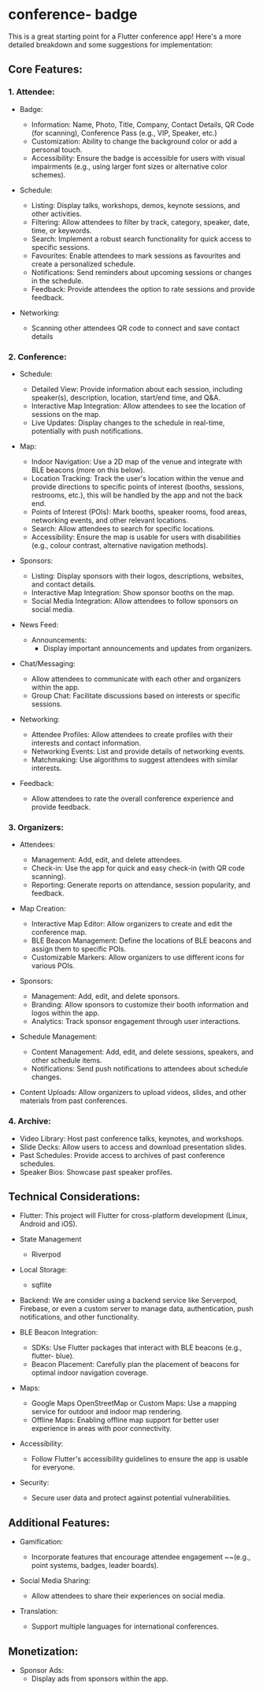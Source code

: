 # conference- badge

This is a great starting point for a Flutter conference app! Here's a more detailed breakdown and some suggestions for implementation:

## Core Features:

### 1.	Attendee:

 - Badge:
   - Information: Name, Photo, Title, Company, Contact Details, QR Code (for scanning), Conference Pass (e.g., VIP, Speaker, etc.)
   - Customization: Ability to change the background color or add a personal touch.
   - Accessibility: Ensure the badge is accessible for users with visual impairments (e.g., using larger font sizes or alternative color schemes).

 - Schedule:
   - Listing: Display talks, workshops, demos, keynote sessions, and other activities.
   - Filtering: Allow attendees to filter by track, category, speaker, date, time, or keywords.
   - Search: Implement a robust search functionality for quick access to specific sessions.
   - Favourites: Enable attendees to mark sessions as favourites and create a personalized schedule.
   - Notifications: Send reminders about upcoming sessions or changes in the schedule.
   - Feedback: Provide attendees the option to rate sessions and provide feedback.

 - Networking:
   - Scanning other attendees QR code to connect and save contact details


### 2.	Conference:

 - Schedule:
   - Detailed View: Provide information about each session, including speaker(s), description, location, start/end time, and Q&A.
   - Interactive Map Integration: Allow attendees to see the location of sessions on the map.
   - Live Updates: Display changes to the schedule in real-time, potentially with push notifications.

 - Map:
   - Indoor Navigation: Use a 2D map of the venue and integrate with BLE beacons (more on this below).
   - Location Tracking: Track the user's location within the venue and provide directions to specific points of interest (booths, sessions, restrooms, etc.), this will be handled by the app and not the back end.
   - Points of Interest (POIs): Mark booths, speaker rooms, food areas, networking events, and other relevant locations.
   - Search: Allow attendees to search for specific locations.
   - Accessibility: Ensure the map is usable for users with disabilities (e.g., colour contrast, alternative navigation methods).

 - Sponsors:
   - Listing: Display sponsors with their logos, descriptions, websites, and contact details.
   - Interactive Map Integration: Show sponsor booths on the map.
   - Social Media Integration: Allow attendees to follow sponsors on social media.

 - News Feed:
   - Announcements:
     - Display important announcements and updates from organizers.

 - Chat/Messaging:
   - Allow attendees to communicate with each other and organizers within the app.
   - Group Chat: Facilitate discussions based on interests or specific sessions.

 - Networking:
   - Attendee Profiles: Allow attendees to create profiles with their interests and contact information.
   - Networking Events: List and provide details of networking events.
   - Matchmaking: Use algorithms to suggest attendees with similar interests.

 - Feedback:
   - Allow attendees to rate the overall conference experience and provide feedback.

### 3.	Organizers:

 - Attendees:
   - Management: Add, edit, and delete attendees.
   - Check-in: Use the app for quick and easy check-in (with QR code scanning).
   - Reporting: Generate reports on attendance, session popularity, and feedback.

 - Map Creation:
   - Interactive Map Editor: Allow organizers to create and edit the conference map.
   - BLE Beacon Management: Define the locations of BLE beacons and assign them to specific POIs.
   - Customizable Markers: Allow organizers to use different icons for various POIs.

 - Sponsors:
   - Management: Add, edit, and delete sponsors.
   - Branding: Allow sponsors to customize their booth information and logos within the app.
   - Analytics: Track sponsor engagement through user interactions.

 - Schedule Management:
   - Content Management: Add, edit, and delete sessions, speakers, and other schedule items.
   - Notifications: Send push notifications to attendees about schedule changes.

 - Content Uploads:
   Allow organizers to upload videos, slides, and other materials from past conferences.

### 4.	Archive:

 - Video Library: Host past conference talks, keynotes, and workshops.
 - Slide Decks: Allow users to access and download presentation slides.
 - Past Schedules: Provide access to archives of past conference schedules.
 - Speaker Bios: Showcase past speaker profiles.


## Technical Considerations:

 - Flutter: This project will Flutter for cross-platform development (Linux, Android and iOS).
 
 - State Management
   - Riverpod

 - Local Storage:
   - sqflite

 - Backend: We are consider using a backend service like Serverpod, Firebase, or even a custom server to manage data, authentication, push notifications, and other functionality.

 - BLE Beacon Integration:
   - SDKs: Use Flutter packages that interact with BLE beacons (e.g., flutter- blue).
   - Beacon Placement: Carefully plan the placement of beacons for optimal indoor navigation coverage.

 - Maps:
   - Google Maps OpenStreetMap or Custom Maps: Use a mapping service for outdoor and indoor map rendering.
   - Offline Maps: Enabling offline map support for better user experience in areas with poor connectivity.

 - Accessibility:
   - Follow Flutter's accessibility guidelines to ensure the app is usable for everyone.

 - Security:
   - Secure user data and protect against potential vulnerabilities.

## Additional Features:

 - Gamification:
   - Incorporate features that encourage attendee engagement ~~(e.g., point systems, badges, leader boards).

 - Social Media Sharing:
   - Allow attendees to share their experiences on social media.

 - Translation:
   - Support multiple languages for international conferences.

## Monetization:

 - Sponsor Ads:
   - Display ads from sponsors within the app.


